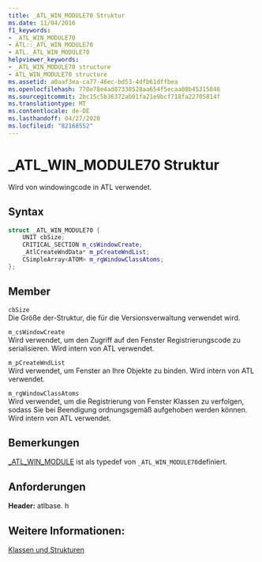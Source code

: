 ```yaml
---
title: _ATL_WIN_MODULE70 Struktur
ms.date: 11/04/2016
f1_keywords:
- _ATL_WIN_MODULE70
- ATL::_ATL_WIN_MODULE70
- ATL._ATL_WIN_MODULE70
helpviewer_keywords:
- _ATL_WIN_MODULE70 structure
- ATL_WIN_MODULE70 structure
ms.assetid: a0aaf3ea-ca77-46ec-bd53-4dfb61dffbea
ms.openlocfilehash: 770e78e4ad87338528aa654f5ecaa08b45315846
ms.sourcegitcommit: 2bc15c5b36372ab01fa21e9bcf718fa22705814f
ms.translationtype: MT
ms.contentlocale: de-DE
ms.lasthandoff: 04/27/2020
ms.locfileid: "82168552"
---
```

# <a name="_atl_win_module70-structure"></a>_ATL_WIN_MODULE70 Struktur

Wird von windowingcode in ATL verwendet.

## <a name="syntax"></a>Syntax

```cpp
struct _ATL_WIN_MODULE70 {
    UNIT cbSize;
    CRITICAL_SECTION m_csWindowCreate;
    _AtlCreateWndData* m_pCreateWndList;
    CSimpleArray<ATOM> m_rgWindowClassAtoms;
};
```

## <a name="members"></a>Member

`cbSize`<br/>
Die Größe der-Struktur, die für die Versionsverwaltung verwendet wird.

`m_csWindowCreate`<br/>
Wird verwendet, um den Zugriff auf den Fenster Registrierungscode zu serialisieren. Wird intern von ATL verwendet.

`m_pCreateWndList`<br/>
Wird verwendet, um Fenster an Ihre Objekte zu binden. Wird intern von ATL verwendet.

`m_rgWindowClassAtoms`<br/>
Wird verwendet, um die Registrierung von Fenster Klassen zu verfolgen, sodass Sie bei Beendigung ordnungsgemäß aufgehoben werden können. Wird intern von ATL verwendet.

## <a name="remarks"></a>Bemerkungen

[_ATL_WIN_MODULE](atl-typedefs.md#_atl_win_module) ist als typedef von `_ATL_WIN_MODULE70`definiert.

## <a name="requirements"></a>Anforderungen

**Header:** atlbase. h

## <a name="see-also"></a>Weitere Informationen:

[Klassen und Strukturen](../../atl/reference/atl-classes.md)
